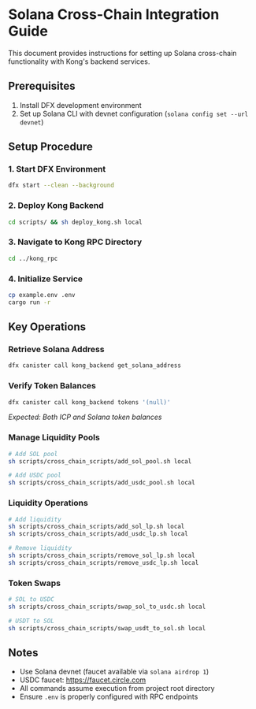 # Solana Cross-Chain Integration Guide

This document provides instructions for setting up Solana cross-chain functionality with Kong's backend services.

## Prerequisites
1. Install DFX development environment
2. Set up Solana CLI with devnet configuration (`solana config set --url devnet`)

## Setup Procedure

### 1. Start DFX Environment
```sh
dfx start --clean --background
```

### 2. Deploy Kong Backend
```sh
cd scripts/ && sh deploy_kong.sh local
```

### 3. Navigate to Kong RPC Directory
```sh
cd ../kong_rpc
```

### 4. Initialize Service
```sh
cp example.env .env
cargo run -r
```

## Key Operations

### Retrieve Solana Address
```sh
dfx canister call kong_backend get_solana_address
```

### Verify Token Balances
```sh
dfx canister call kong_backend tokens '(null)'
```
*Expected: Both ICP and Solana token balances*

### Manage Liquidity Pools
```sh
# Add SOL pool
sh scripts/cross_chain_scripts/add_sol_pool.sh local

# Add USDC pool
sh scripts/cross_chain_scripts/add_usdc_pool.sh local
```

### Liquidity Operations
```sh
# Add liquidity
sh scripts/cross_chain_scripts/add_sol_lp.sh local
sh scripts/cross_chain_scripts/add_usdc_lp.sh local

# Remove liquidity
sh scripts/cross_chain_scripts/remove_sol_lp.sh local
sh scripts/cross_chain_scripts/remove_usdc_lp.sh local
```

### Token Swaps
```sh
# SOL to USDC
sh scripts/cross_chain_scripts/swap_sol_to_usdc.sh local

# USDT to SOL
sh scripts/cross_chain_scripts/swap_usdt_to_sol.sh local
```

## Notes
- Use Solana devnet (faucet available via `solana airdrop 1`)
- USDC faucet: https://faucet.circle.com
- All commands assume execution from project root directory
- Ensure `.env` is properly configured with RPC endpoints